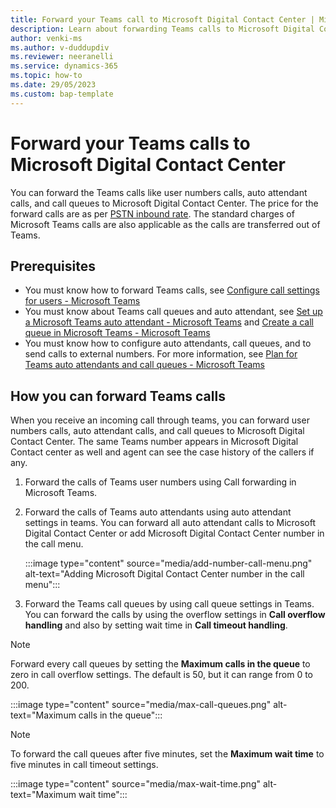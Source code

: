 ```yaml
---
title: Forward your Teams call to Microsoft Digital Contact Center | MicrosoftDocs 
description: Learn about forwarding Teams calls to Microsoft Digital Contact Center
author: venki-ms 
ms.author: v-duddupdiv
ms.reviewer: neeranelli
ms.service: dynamics-365 
ms.topic: how-to 
ms.date: 29/05/2023 
ms.custom: bap-template 
---
```


# Forward your Teams calls to Microsoft Digital Contact Center

You can forward the Teams calls like user numbers calls, auto attendant calls, and call queues to Microsoft Digital Contact Center.
The price for the forward calls are as per [PSTN inbound rate](voice-channel-pricing-scenarios.md). The standard charges of Microsoft Teams calls are also applicable as the calls are transferred out of Teams.

## Prerequisites

- You must know how to forward Teams calls, see [Configure call settings for users - Microsoft Teams](user-call-settings.md)
- You must know about Teams call queues and auto attendant, see [Set up a Microsoft Teams auto attendant - Microsoft Teams](create-a-phone-system-auto-attendant.md) and [Create a call queue in Microsoft Teams - Microsoft Teams](create-a-phone-system-call-queue.md)
- You must know how to configure auto attendants, call queues, and to send calls to external numbers. For more information, see [Plan for Teams auto attendants and call queues - Microsoft Teams](plan-auto-attendant-call-queue.md)

## How you can forward Teams calls
When you receive an incoming call through teams, you can forward user numbers calls, auto attendant calls, and call queues to Microsoft Digital Contact Center. The same Teams number appears in Microsoft Digital Contact center as well and agent can see the case history of the callers if any.
1. Forward the calls of Teams user numbers using Call forwarding in Microsoft Teams.
2. Forward the calls of Teams auto attendants using auto attendant settings in teams. You can forward all auto attendant calls to Microsoft Digital Contact Center or add Microsoft Digital Contact Center number in the call menu.

   :::image type="content" source="media/add-number-call-menu.png" alt-text="Adding Microsoft Digital Contact Center number in the call menu":::

3. Forward the Teams call queues by using call queue settings in Teams. You can forward the calls by using the overflow settings in **Call overflow handling** and also by setting wait time in **Call timeout handling**.
> [!NOTE]
> Forward every call queues by setting the **Maximum calls in the queue** to zero in call overflow settings. The default is 50, but it can range from 0 to 200.

   :::image type="content" source="media/max-call-queues.png" alt-text="Maximum calls in the queue":::
> [!NOTE]
> To forward the call queues after five minutes, set the **Maximum wait time** to five minutes in call timeout settings.

   :::image type="content" source="media/max-wait-time.png" alt-text="Maximum wait time":::